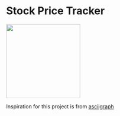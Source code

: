 # Stock Price Tracker

<img width="200px" src="https://media.discordapp.net/attachments/772600326318325774/1075863175142064229/obrazek.png?width=286&height=491">

Inspiration for this project is from <a href="https://github.com/guptarohit/asciigraph"> asciigraph </a>
